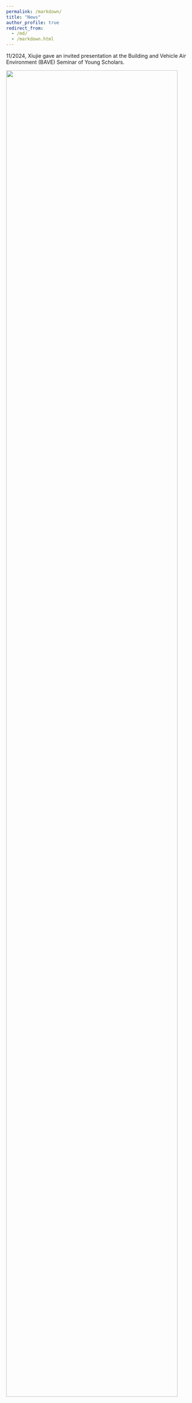 ```yaml
---
permalink: /markdown/
title: "News"
author_profile: true
redirect_from: 
  - /md/
  - /markdown.html
---
```

<p> 11/2024, Xiujie gave an invited presentation at the Building and Vehicle Air Environment (BAVE) Seminar of Young Scholars. </p>
<img style="width:96%;" src="https://xiujieli.github.io/images/talk-2.png">
<p> 07/2024, A research article combining the PIV and CFD to resolve the atomization and transmission patterns of dental-contaminated droplets has been published in <a href="https://doi.org/10.1016/j.jhazmat.2024.135338">Journal of Journal of Hazardous Materials</a>. (IF=12.2) </p>
<p> 07/2024, Xiujie gave an oral presentation at the <strong> Indoorair 2024 conference </strong> and communicated with <a href="https://scholar.google.com/citations?user=gJUlfqcAAAAJ&hl=zh-TW&oi=ao"> Prof. Lidia Morawska</a> </p> 
<img style="width:96%;" src="https://xiujieli.github.io/images/indoorair.png">
<p> 12/2023, Xiujie was awarded the Hong Kong PolyU Matching Fellowship (Principal Investigator) </p>
<p> 08/2023, Xiujie defended his Ph.D. thesis entitled "A Study of Pollutant Dispersion Mechanism in Medical Environments using Particle Image Velocimetry (PIV) and Computational Fluid Dynamics (CFD)" </p>
<p> 05/2023, A research article evaluating the cross-infection risks of two dental atomization procedures has been accepted by <a href="https://www.sciencedirect.com/science/article/abs/pii/S2352710223011403">Journal of Building Engineering</a>. (IF=7.14) </p>
<p> 04/2023, A research article numerically investigating the effect of environmental conditions on droplet transmission and evaporation has been accepted by <a href="https://pubs.aip.org/aip/pof/article-abstract/35/4/043332/2885313/Numerical-investigation-of-the-impacts-of?redirectedFrom=fulltext">Physics of Fluids</a>. (IF=4.98) </p>
<p> 04/2023, Mr. Xiujie LI was awarded the Occupational Safety & Health Best Project Scholarship <a href="https://www.oshc.org.hk/eng/main/services_support/osh_research/">[Link]</a> </p>
<p> 02/2023, Our conference paper on&nbsp; performance of mitigation measures on droplets in dental clinics has been accepted by <a href="https://www.iaqvec2023.org/">IAQVEC2023</a>.</p>

